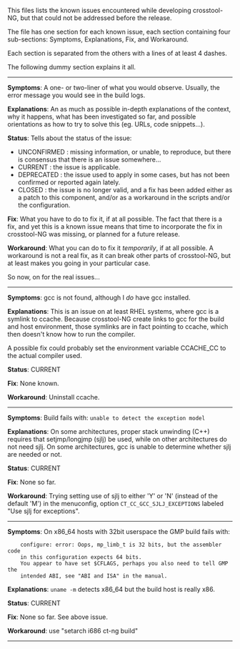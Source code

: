 
This files lists the known issues encountered while developing crosstool-NG,
but that could not be addressed before the release.

The file has one section for each known issue, each section containing four
sub-sections: Symptoms, Explanations, Fix, and Workaround.

Each section is separated from the others with a lines of at least 4 dashes.

The following dummy section explains it all.

--------------------------------
**Symptoms**:
  A one- or two-liner of what you would observe.
  Usually, the error message you would see in the build logs.

**Explanations**:
  An as much as possible in-depth explanations of the context, why it
  happens, what has been investigated so far, and possible orientations
  as how to try to solve this (eg. URLs, code snippets...).

**Status**:
  Tells about the status of the issue:
  - UNCONFIRMED : missing information, or unable, to reproduce, but there
                  is consensus that there is an issue somewhere...
  - CURRENT     : the issue is applicable.
  - DEPRECATED  : the issue used to apply in some cases, but has not been
                  confirmed or reported again lately.
  - CLOSED      : the issue is no longer valid, and a fix has been added
                  either as a patch to this component, and/or as a
                  workaround in the scripts and/or the configuration.

**Fix**:
  What you have to do to fix it, if at all possible.
  The fact that there is a fix, and yet this is a known issue means that
  time to incorporate the fix in crosstool-NG was missing, or planned for
  a future release.

**Workaround**:
  What you can do to fix it *temporarily*, if at all possible.
  A workaround is not a real fix, as it can break other parts of
  crosstool-NG, but at least makes you going in your particular case.

So now, on for the real issues...

--------------------------------
**Symptoms**:
  gcc is not found, although I *do* have gcc installed.

**Explanations**:
  This is an issue on at least RHEL systems, where gcc is a symlink to ccache.
  Because crosstool-NG create links to gcc for the build and host environment,
  those symlinks are in fact pointing to ccache, which then doesn't know how
  to run the compiler.

  A possible fix could probably set the environment variable CCACHE_CC to the
  actual compiler used.

**Status**:
  CURRENT

**Fix**:
  None known.

**Workaround**:
  Uninstall ccache.

--------------------------------
**Symptoms**:
  Build fails with: `unable to detect the exception model`

**Explanations**:
  On some architectures, proper stack unwinding (C++) requires that
  setjmp/longjmp (sjlj) be used, while on other architectures do not
  need sjlj. On some architectures, gcc is unable to determine whether
  sjlj are needed or not.

**Status**:
  CURRENT

**Fix**:
  None so far.

**Workaround**:
  Trying setting use of sjlj to either 'Y' or 'N' (instead of the
  default 'M') in the menuconfig, option `CT_CC_GCC_SJLJ_EXCEPTIONS`
  labeled "Use sjlj for exceptions".

--------------------------------
**Symptoms**:
  On x86_64 hosts with 32bit userspace the GMP build fails with:
````
    configure: error: Oops, mp_limb_t is 32 bits, but the assembler code
    in this configuration expects 64 bits.
    You appear to have set $CFLAGS, perhaps you also need to tell GMP the
    intended ABI, see "ABI and ISA" in the manual.
````

**Explanations**:
  `uname -m` detects x86_64 but the build host is really x86.

**Status**:
  CURRENT

**Fix**:
  None so far. See above issue.

**Workaround**:
  use "setarch i686 ct-ng build"

--------------------------------

